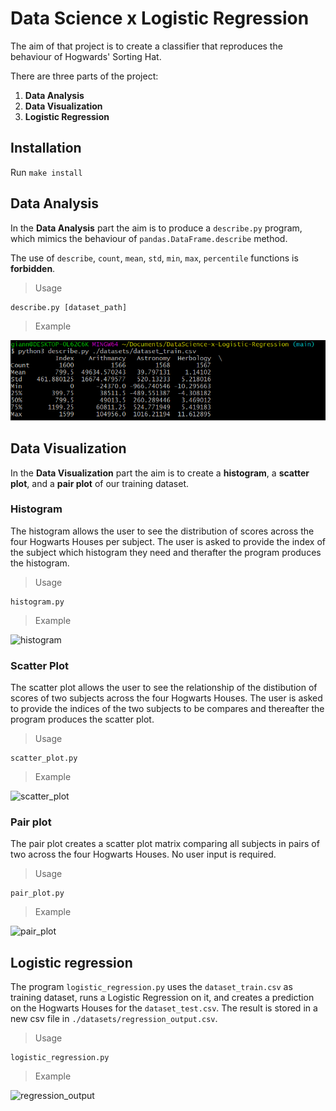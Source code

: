 # Data Science x Logistic Regression

The aim of that project is to create a classifier that reproduces the behaviour of Hogwards' Sorting Hat.

There are three parts of the project:

1. <strong>Data Analysis</strong>
2. <strong>Data Visualization</strong>
3. <strong>Logistic Regression</strong>

## Installation

Run `make install`

## Data Analysis

In the <strong>Data Analysis</strong> part the aim is to produce a `describe.py` program, which mimics the behaviour of `pandas.DataFrame.describe` method.

The use of `describe`, `count`, `mean`, `std`, `min`, `max`, `percentile` functions is <strong>forbidden</strong>. 

> Usage

```python3
describe.py [dataset_path]
```

> Example

![describe_example](/images/describe_example.png)

## Data Visualization

In the <strong>Data Visualization</strong> part the aim is to create a <strong>histogram</strong>, a <strong>scatter plot</strong>, and a <strong>pair plot</strong> of our training dataset.

### Histogram

The histogram allows the user to see the distribution of scores across the four Hogwarts Houses per subject. The user is asked to provide the index of the subject which histogram they need and therafter the program produces the histogram.

> Usage

```python3
histogram.py
```

> Example

![histogram](https://user-images.githubusercontent.com/52034808/154855354-3552bf25-ea15-4f22-b4fb-0ecfc888f5e6.png)

### Scatter Plot

The scatter plot allows the user to see the relationship of the distibution of scores of two subjects across the four Hogwarts Houses. The user is asked to provide the indices of the two subjects to be compares and thereafter the program produces the scatter plot.

> Usage

```python3
scatter_plot.py
```

> Example

![scatter_plot](https://user-images.githubusercontent.com/52034808/154855359-45090628-5a08-49de-b2e0-770783450598.png)


### Pair plot

The pair plot creates a scatter plot matrix comparing all subjects in pairs of two across the four Hogwarts Houses. No user input is required.

> Usage

```python3
pair_plot.py
```

> Example

![pair_plot](https://user-images.githubusercontent.com/52034808/154854771-9d6d38c6-52b4-42e9-bf09-841ba66856eb.png)

## Logistic regression

The program `logistic_regression.py` uses the `dataset_train.csv` as training dataset, runs a Logistic Regression on it, and creates a prediction on the Hogwarts Houses for the `dataset_test.csv`. The result is stored in a new csv file in `./datasets/regression_output.csv`.

> Usage

```python3
logistic_regression.py
```

> Example

![regression_output](https://user-images.githubusercontent.com/52034808/154854553-06ba4d15-cf18-45aa-a302-82dcc52acecc.png)

